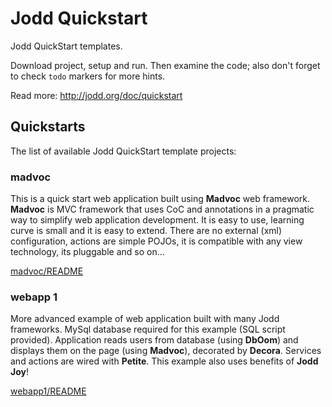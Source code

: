Jodd Quickstart
===============

Jodd QuickStart templates.

Download project, setup and run. Then examine the code;
also don't forget to check `todo` markers for more hints.

Read more: http://jodd.org/doc/quickstart


## Quickstarts

The list of available Jodd QuickStart template projects:


### madvoc

This is a quick start web application built using
**Madvoc** web framework. **Madvoc** is MVC framework that
uses CoC and annotations in a pragmatic way to simplify
web application development. It is easy to use,
learning curve is small and it is easy to extend.
There are no external (xml) configuration, actions
are simple POJOs, it is compatible with any view
technology, its pluggable and so on...

[madvoc/README]()


### webapp 1

More advanced example of web application built with many Jodd frameworks.
MySql database required for this example (SQL script provided).
Application reads users from database (using **DbOom**) and displays
them on the page (using **Madvoc**), decorated by **Decora**.
Services and actions are wired with **Petite**. This example also
uses benefits of **Jodd Joy**!

[webapp1/README]()
